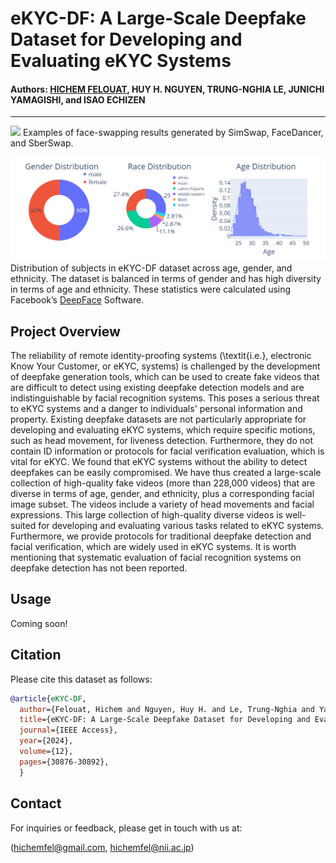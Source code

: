 # eKYC-DF: A Large-Scale Deepfake Dataset for Developing and Evaluating eKYC Systems

#### Authors: [HICHEM FELOUAT](https://github.com/hichemfelouat), HUY H. NGUYEN, TRUNG-NGHIA LE, JUNICHI YAMAGISHI, and ISAO ECHIZEN
------------------------------------------------------------
![](images/dataset_results.png)
Examples of face-swapping results generated by SimSwap, FaceDancer, and SberSwap.

![](images/dataset_statistics.png)
Distribution of subjects in eKYC-DF dataset across age, gender,
and ethnicity. The dataset is balanced in terms of gender and has high
diversity in terms of age and ethnicity. These statistics were calculated
using Facebook’s [DeepFace](https://github.com/serengil/deepface) Software.

## Project Overview

The reliability of remote identity-proofing systems (\textit{i.e.}, electronic Know Your Customer, or eKYC, systems) is challenged by the development of deepfake generation tools, which can be used to create fake videos that are difficult to detect using existing deepfake detection models and are indistinguishable by facial recognition systems. This poses a serious threat to eKYC systems and a danger to individuals' personal information and property. Existing deepfake datasets are not particularly appropriate for developing and evaluating eKYC systems, which require specific motions, such as head movement, for liveness detection. Furthermore, they do not contain ID information or protocols for facial verification evaluation, which is vital for eKYC. We found that eKYC systems without the ability to detect deepfakes can be easily compromised. We have thus created a large-scale collection of high-quality fake videos (more than 228,000 videos) that are diverse in terms of age, gender, and ethnicity, plus a corresponding facial image subset. The videos include a variety of head movements and facial expressions. This large collection of high-quality diverse videos is well-suited for developing and evaluating various tasks related to eKYC systems. Furthermore, we provide protocols for traditional deepfake detection and facial verification, which are widely used in eKYC systems. It is worth mentioning that systematic evaluation of facial recognition systems on deepfake detection has not been reported.

## Usage

Coming soon!

## Citation

Please cite this dataset as follows:
```bibtex
@article{eKYC-DF,
  author={Felouat, Hichem and Nguyen, Huy H. and Le, Trung-Nghia and Yamagishi, Junichi and Echizen, Isao},
  title={eKYC-DF: A Large-Scale Deepfake Dataset for Developing and Evaluating eKYC Systems}, 
  journal={IEEE Access}, 
  year={2024},
  volume={12},
  pages={30876-30892},
  }
```



## Contact

For inquiries or feedback, please get in touch with us at:

(hichemfel@gmail.com, hichemfel@nii.ac.jp)



